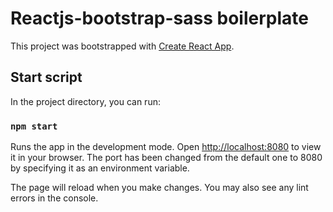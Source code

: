 # Reactjs-bootstrap-sass boilerplate

This project was bootstrapped with [Create React App](https://github.com/facebook/create-react-app).

## Start script

In the project directory, you can run:

### `npm start`

Runs the app in the development mode.
Open [http://localhost:8080](http://localhost:8080) to view it in your browser.
The port has been changed from the default one to 8080 by specifying it as an environment variable.

The page will reload when you make changes.
You may also see any lint errors in the console.
